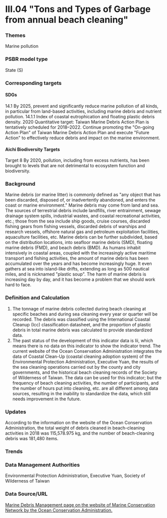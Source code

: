 # III.04 "Tons and Types of Garbage from annual beach cleaning"

<script type="text/javascript" src="http://cdn.mathjax.org/mathjax/latest/MathJax.js?config=TeX-AMS-MML_HTMLorMML"></script>

### Themes
Marine pollution
### PSBR model type
State (S)
### Corresponding targets
#### SDGs
14.1 By 2025, prevent and significantly reduce marine pollution of all kinds, in particular from land-based activities, including marine debris and nutrient pollution. 14.1.1 Index of coastal eutrophication and floating plastic debris density. 2020 Quantitative target: Taiwan Marine Debris Action Plan is tentatively scheduled for 2018–2022. Continue promoting the "On-going Action Plan" of Taiwan Marine Debris Action Plan and execute "Future Action" to effectively reduce debris and impact on the marine environment.
#### Aichi Biodiversity Targets
Target 8 By 2020, pollution, including from excess nutrients, has been brought to levels that are not detrimental to ecosystem function and biodiversity.
### Background
Marine debris (or marine litter) is commonly defined as "any object that has been discarded, disposed of, or inadvertently abandoned, and enters the coast or marine environment." Marine debris may come from land and sea. The sources of terrestrial debris include landfills, river entrainment, sewage drainage system spills, industrial wastes, and coastal recreational activities, etc.; those from the sea include ship goods, cruise courses, discarded fishing gears from fishing vessels, discarded debris of warships and research vessels, offshore natural gas and petroleum exploitation facilities, aquaculture facilities, etc. Marine debris can be further subdivided, based on the distribution locations, into seafloor marine debris (SMD), floating marine debris (FMD), and beach debris (BMD). As humans inhabit intensively in coastal areas, coupled with the increasingly active maritime transport and fishing activities, the amount of marine debris has been accumulated over the years and has become increasingly huge. It even gathers at sea into island-like drifts, extending as long as 500 nautical miles, and is nicknamed "plastic soup". The harm of marine debris is increasing day by day, and it has become a problem that we should work hard to face.
### Definition and Calculation
1. The tonnage of marine debris collected during beach cleaning at specific beaches and during sea cleaning every year or quarter will be recorded. The debris was classified using the International Coastal Cleanup (Icc) classification datasheet, and the proportion of plastic debris in total marine debris was calculated to provide standardized data.
2. The past status of the development of this indicator data is Iii, which means there is no data on this indicator to show the indicator trend. The current website of the Ocean Conservation Administration integrates the data of Coastal Clean-Up (coastal cleaning adoption system) of the Environmental Protection Administration, Executive Yuan, the results of the sea cleaning operations carried out by the county and city governments, and the historical beach cleaning records of the Society of Wilderness of Taiwan. The data can be used for this indicator; but the frequency of beach cleaning activities, the number of participants, and the number of hours put into cleaning, etc. are all different among data sources, resulting in the inability to standardize the data, which still needs improvement in the future.
### Updates
According to the information on the website of the Ocean Conservation Administration, the total weight of debris cleaned in beach-cleaning activities in 2018 was 115,578.975 kg, and the number of beach-cleaning debris was 181,480 items.
### Trends
### Data Management Authorities
Environmental Protection Administration, Executive Yuan, Society of Wilderness of Taiwan
### Data Source/URL
[Marine Debris Management page on the website of Marine Conservation Network by the Ocean Conservation Administration.](https://iocean.oca.gov.tw/OCA_OceanConservation/PUBLIC/Marine_Litter.aspx)